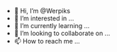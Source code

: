 - 👋 Hi, I’m @Werpiks
- 👀 I’m interested in ...
- 🌱 I’m currently learning ...
- 💞️ I’m looking to collaborate on ...
- 📫 How to reach me ...

<!---
Werpiks/Werpiks is a ✨ special ✨ repository because its `README.md` (this file) appears on your GitHub profile.
You can click the Preview link to take a look at your changes.
--->
